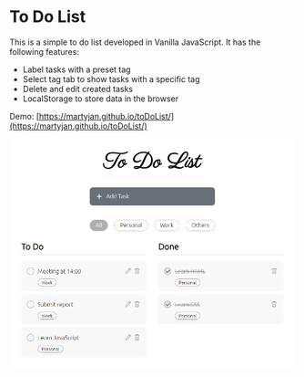 # To Do List

This is a simple to do list developed in Vanilla JavaScript. It has the following features:
- Label tasks with a preset tag
- Select tag tab to show tasks with a specific tag
- Delete and edit created tasks 
- LocalStorage to store data in the browser

Demo: [https://martyjan.github.io/toDoList/](https://martyjan.github.io/toDoList/)

![Demo picture](img/demo.png)